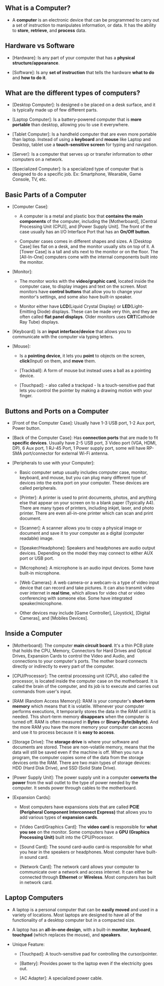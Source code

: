 
## What is a Computer?

- A **computer** is an electronic device that can be programmed to carry out a set of instruction to manipulates information, or data. It has the ability to **store**, **retrieve**, and **process** data.

## Hardware vs Software

- [Hardware]: Is any part of your computer that has a **physical structure/appearance**.
	
- [Software]: Is any **set of instruction** that tells the hardware **what to do** and **how to do it**.

## What are the different types of computers?

- [Desktop Computer]: Is designed o be placed on a desk surface, and it is typically made up of few different parts.
	
- [Laptop Computer]: Is a battery-powered computer that is **more portable** than desktop, allowing you to use it everywhere.
	
- [Tablet Computer]: Is a handheld computer that are even more portable than laptop. Instead of using a **keyboard** and **mouse** like Laptop and Desktop, tablet use a **touch-sensitive screen** for typing and navigation.
	
- [Server]: Is a computer that serves up or transfer information to other computers on a network.
	
- [Specialized Computer]: Is a specialized type of computer that is designed to do a specific job. Ex: Smartphone, Wearable, Game Console, TV, etc.

## Basic Parts of a Computer

- [Computer Case]: 
	
	- A computer is a metal and plastic box that **contains the main components** of the computer, including the [Motherboard], [Central Processing Unit (CPU)], and [Power Supply Unit]. The front of the case usually has an I/O Interface Port that has an **On/Off button**. 
		
	- Computer cases comes in different shapes and sizes. A [Desktop Case] lies flat on a desk, and the monitor usually sits on top of it. A [Tower Case] is a tall and sits next to the monitor or on the floor. The [All-In-One] computers come with the internal components built into the monitor.
	
- [Monitor]: 
	
	- The monitor works with the **video/graphic card**, located inside the computer case, to display images and text on the screen. Most monitors have **control buttons** that allow you to change your monitor's settings, and some also have built-in speaker.
		
	- Monitor either have **LCD**(Liquid Crystal Display) or **LED**(Light-Emitting Diode) displays. These can be made very thin, and they are often called **flat panel displays**. Older monitors uses **CRT**(Cathode Ray Tube) displays.
	
- [Keyboard]: Is an **input interface/device** that allows you to communicate with the computer via typing letters.
	
- [Mouse]: 
	
	- Is a **pointing device**, it lets you **point** to objects on the screen, **click**(Input) on them, and **move** them.
		
	- [Trackball]: A form of mouse but instead uses a ball as a pointing device.
		
	- [Touchpad]: - also called a trackpad - Is a touch-sensitive pad that lets you control the pointer by making a drawing motion with your finger.

## Buttons and Ports on a Computer

- [Front of the Computer Case]: Usually have 1-3 USB port, 1-2 Aux port, Power button.
	
- [Back of the Computer Case]: Has **connection ports** that are made to fit **specific devices**. Usually have 2-5 USB port, 3 Video port (VGA, HDMI, DP), 6 Aux port, 1 RJ-45 Port, 1 Power supply port, some will have RP-SMA port/connector for external Wi-Fi antenna.
	
- [Peripherals to use with your Computer]: 
	
	- Basic computer setup usually includes computer case, monitor, keyboard, and mouse, but you can plug many different type of devices into the extra port on your computer. These devices are called peripherals.
		
	- [Printer]: A printer is used to print documents, photos, and anything else that appear on your screen on to a blank paper (Typically A4). There are many types of printers, including inkjet, laser, and photo printer. There are even all-in-one printer which can scan and print document.
		
	- [Scanner]: A scanner allows you to copy a physical image or document and save it to your computer as a digital (computer readable) image. 
		
	- [Speaker/Headphone]: Speakers and headphones are audio output devices. Depending on the model they may connect to either AUX port or USB port.
		
	- [Microphone]: A microphone is an audio input devices. Some have built-in microphone.
		
	- [Web Cameras]: A web camera-or a webcam-is a type of video input device that can record and take pictures. It can also transmit video over internet in **real time**, which allows for video chat or video conferencing with someone else. Some have integrated speaker/microphone.
		
	- Other devices may include [Game Controller], [Joystick], [Digital Cameras], and [Mobiles Devices].

## Inside a Computer

- [Motherboard]: The computer **main circuit board**. It's a thin PCB plate that holds the CPU, Memory, Connectors for Hard Drives and Optical Drives, Expansion Cards to control the Video and Audio, and connections to your computer's ports. The mother board connects directly or indirectly to every part of the computer.
	
- [CPU/Processor]: The central processing unit (CPU), also called the processor, is located inside the computer case on the motherboard. It is called the brain of the computer, and its job is to execute and carries out commands from user's input.
	
- [RAM (Random Access Memory)]: RAM is your computer's **short-term memory** which means that it is volatile. Whenever your computer performs executions, it temporarily stores the data in the RAM until it is needed. This short-term memory **disappears** when the computer is turned off. RAM is often measured in **Bytes** or **Binary-Byte(bibyte)**. And the more RAM you have the more memory your computer can access and use it to process because it is **easy to access**. 
	
- [Storage Drive]: The **storage drive** is where your software and documents are stored. These are non-volatile memory, means that the data will still be saved even if the machine is off. When you run a program, the computer copies some of the data from the storage devices onto the RAM. There are two main types of storage devices: HDD (Hard Disk Drive), and SSD (Solid State Drive).
	
- [Power Supply Unit]: The power supply unit in a computer **converts the power** from the wall outlet to the type of power needed by the computer. It sends power through cables to the motherboard.
	
- [Expansion Cards]: 
	
	- Most computers have expansions slots that are called **PCIE (Peripheral Component Interconnect Express)** that allows you to add various types of **expansion cards**.
		
	- [Video Card/Graphics Card]: The **video card** is responsible for **what you see** on the monitor. Some computers have a **GPU (Graphics Processing Unit)** built into the CPU/Processor.
		
	- [Sound Card]: The sound card-audio card-is responsible for what you hear in the speakers or headphones. Most computer have built-in sound card. 
		
	- [Network Card]: The network card allows your computer to communicate over a network and access internet. It can either be connected through **Ethernet** or **Wireless**. Most computers has built in network card.

## Laptop Computers

- A laptop is a personal computer that can be **easily moved** and used in a variety of locations. Most laptops are designed to have all of the functionality of a desktop computer but in a compacted size.
	
- A laptop has an **all-in-one design**, with a built-in **monitor**, **keyboard**, **touchpad** (which replaces the mouse), and **speakers**.
	
- Unique Feature: 
	
	- [Touchpad]: A touch-sensitive pad for controlling the cursor/pointer.
		
	- [Battery]: Provides power to the laptop even if the electricity goes out.
		
	- [AC Adapter]: A specialized power cable.
